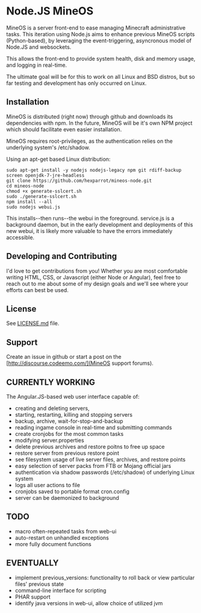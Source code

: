 Node.JS MineOS
======

MineOS is a server front-end to ease managing Minecraft administrative tasks.
This iteration using Node.js aims to enhance previous MineOS scripts (Python-based),
by leveraging the event-triggering, asyncronous model of Node.JS and websockets.

This allows the front-end to provide system health, disk and memory usage, and logging in real-time.

The ultimate goal will be for this to work on all Linux and BSD distros, but so
far testing and development has only occurred on Linux.

Installation
------------

MineOS is distributed (right now) through github and downloads its dependencies with npm.
In the future, MineOS will be it's own NPM project which should facilitate even easier installation.

MineOS requires root-privileges, as the authentication relies on the underlying system's /etc/shadow.

Using an apt-get based Linux distribution:

    sudo apt-get install -y nodejs nodejs-legacy npm git rdiff-backup screen openjdk-7-jre-headless
    git clone https://github.com/hexparrot/mineos-node.git
    cd mineos-node
    chmod +x generate-sslcert.sh
    sudo ./generate-sslcert.sh
    npm install --all
    sudo nodejs webui.js

This installs--then runs--the webui in the foreground. service.js is a background daemon,
but in the early development and deployments of this new webui, it is likely more valuable
to have the errors immediately accessible.

Developing and Contributing
------

I'd love to get contributions from you! Whether you are most comfortable writing
HTML, CSS, or Javascript (either Node or Angular), feel free to reach out to me about
some of my design goals and we'll see where your efforts can best be used.


License
-------

See [LICENSE.md](LICENSE.md) file.

Support
-------

Create an issue in github or start a post on the [http://discourse.codeemo.com/](MineOS support forums).

CURRENTLY WORKING
-------

The Angular.JS-based web user interface capable of:

* creating and deleting servers, 
* starting, restarting, killing and stopping servers 
* backup, archive, wait-for-stop-and-backup
* reading ingame console in real-time and submitting commands
* create cronjobs for the most common tasks
* modifying server.properties
* delete previous archives and restore poitns to free up space
* restore server from previous restore point
* see filesystem usage of live server files, archives, and restore points
* easy selection of server packs from FTB or Mojang official jars
* authentication via shadow passwords (/etc/shadow) of underlying Linux system
* logs all user actions to file
* cronjobs saved to portable format cron.config
* server can be daemonized to background

TODO
-------

* macro often-repeated tasks from web-ui
* auto-restart on unhandled exceptions
* more fully document functions

EVENTUALLY
-------

* implement previous_versions: functionality to roll back or view particular files' previous state
* command-line interface for scripting
* PHAR support
* identify java versions in web-ui, allow choice of utilized jvm
